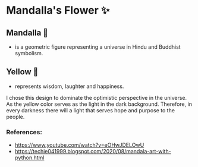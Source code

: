 # Mandalla's Flower ✨

## **Mandalla 🌺**
- is a geometric figure representing a universe in Hindu and Buddhist symbolism.
## **Yellow 🌻**
- represents wisdom, laughter and happiness.

I chose this design to dominate the optimistic perspective in the universe. As the yellow color serves as the light in the dark background. Therefore, in every darkness there will a light that serves hope and purpose to the people.

### References:
- https://www.youtube.com/watch?v=eOHwJDELOwU
- https://techie041999.blogspot.com/2020/08/mandala-art-with-python.html
